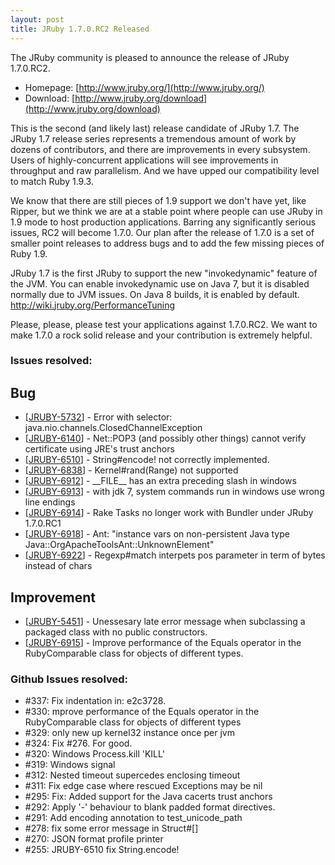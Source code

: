 ```yaml
---
layout: post
title: JRuby 1.7.0.RC2 Released
---
```

The JRuby community is pleased to announce the release of JRuby 1.7.0.RC2.

- Homepage: [http://www.jruby.org/](http://www.jruby.org/)
- Download: [http://www.jruby.org/download](http://www.jruby.org/download)

This is the second (and likely last) release candidate of JRuby 1.7. The JRuby 1.7 release series represents a tremendous amount of work by dozens of contributors, and there are improvements in every subsystem. Users of highly-concurrent applications will see improvements in throughput and raw parallelism. And we have upped our compatibility level to match Ruby 1.9.3.

We know that there are still pieces of 1.9 support we don't have yet, like Ripper, but we think we are at a stable point where people can use JRuby in 1.9 mode to host production applications.  Barring any significantly serious issues, RC2 will become 1.7.0.  Our plan after the release of 1.7.0 is a set of smaller point releases to address bugs and to add the few missing pieces of Ruby 1.9.

JRuby 1.7 is the first JRuby to support the new "invokedynamic" feature of the JVM. You can enable invokedynamic use on Java 7, but it is disabled normally due to JVM issues. On Java 8 builds, it is enabled by default. http://wiki.jruby.org/PerformanceTuning

Please, please, please test your applications against 1.7.0.RC2.  We want to make 1.7.0 a rock solid release and your contribution is extremely helpful.

### Issues resolved:

<h2>        Bug
</h2>
<ul>
<li>[<a href='https://jira.codehaus.org/browse/JRUBY-5732'>JRUBY-5732</a>] -         Error with selector: java.nio.channels.ClosedChannelException
</li>
<li>[<a href='https://jira.codehaus.org/browse/JRUBY-6140'>JRUBY-6140</a>] -         Net::POP3 (and possibly other things) cannot verify certificate using JRE&#39;s trust anchors
</li>
<li>[<a href='https://jira.codehaus.org/browse/JRUBY-6510'>JRUBY-6510</a>] -         String#encode! not correctly implemented.
</li>
<li>[<a href='https://jira.codehaus.org/browse/JRUBY-6838'>JRUBY-6838</a>] -         Kernel#rand(Range) not supported
</li>
<li>[<a href='https://jira.codehaus.org/browse/JRUBY-6912'>JRUBY-6912</a>] -         __FILE__ has an extra preceding slash in windows
</li>
<li>[<a href='https://jira.codehaus.org/browse/JRUBY-6913'>JRUBY-6913</a>] -         with jdk 7, system commands run in windows use wrong line endings
</li>
<li>[<a href='https://jira.codehaus.org/browse/JRUBY-6914'>JRUBY-6914</a>] -         Rake Tasks no longer work with Bundler under JRuby 1.7.0.RC1
</li>
<li>[<a href='https://jira.codehaus.org/browse/JRUBY-6918'>JRUBY-6918</a>] -         Ant: &quot;instance vars on non-persistent Java type Java::OrgApacheToolsAnt::UnknownElement&quot;
</li>
<li>[<a href='https://jira.codehaus.org/browse/JRUBY-6922'>JRUBY-6922</a>] -         Regexp#match interpets pos parameter in term of bytes instead of chars
</li>
</ul>
            
<h2>        Improvement
</h2>
<ul>
<li>[<a href='https://jira.codehaus.org/browse/JRUBY-5451'>JRUBY-5451</a>] -         Unessesary late error message when subclassing a packaged class with no public constructors. 
</li>
<li>[<a href='https://jira.codehaus.org/browse/JRUBY-6915'>JRUBY-6915</a>] -         Improve performance of the Equals operator in the RubyComparable class for objects of different types.
</li>
</ul>

### Github Issues resolved: 

- #337: Fix indentation in: e2c3728.
- #330: mprove performance of the Equals operator in the RubyComparable class for objects of different types
- #329: only new up kernel32 instance once per jvm
- #324: Fix #276. For good.
- #320: Windows Process.kill 'KILL'
- #319: Windows signal
- #312: Nested timeout supercedes enclosing timeout
- #311: Fix edge case where rescued Exceptions may be nil
- #295: Fix: Added support for the Java cacerts trust anchors 
- #292: Apply '-' behaviour to blank padded format directives.
- #291: Add encoding annotation to test_unicode_path
- #278: fix some error message in Struct#\[\]
- #270: JSON format profile printer
- #255: JRUBY-6510 fix String.encode!
